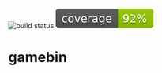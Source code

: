 ![build status](../../actions/workflows/build.yml/badge.svg) ![coverage](./coverage.svg)

# gamebin
